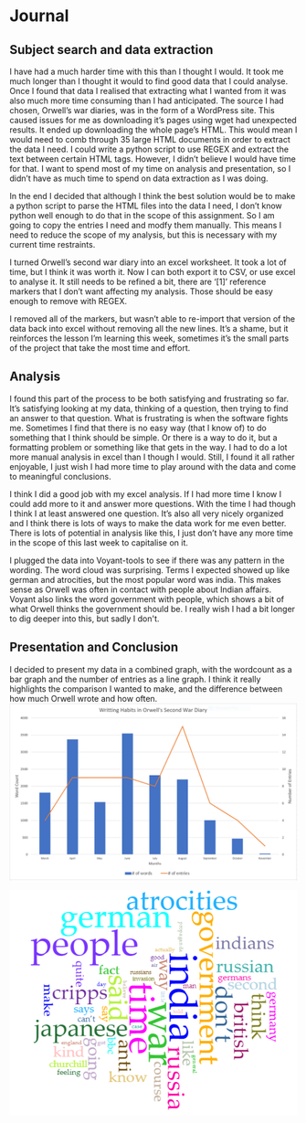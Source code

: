 # Journal 
## Subject search and data extraction
I have had a much harder time with this than I thought I would. It took me much longer than I thought it would to find good data that I could analyse. Once I found that data I realised that extracting what I wanted from it was also much more time consuming than I had anticipated. The source I had chosen, Orwell’s war diaries, was in the form of a WordPress site. This caused issues for me as downloading it’s pages using wget had unexpected results. It ended up downloading the whole page’s HTML. This would mean I would need to comb through 35 large HTML documents in order to extract the data I need. I could write a python script to use REGEX and extract the text between certain HTML tags. However, I didn’t believe I would have time for that. I want to spend most of my time on analysis and presentation, so I didn’t have as much time to spend on data extraction as I was doing. 

In the end I decided that although I think the best solution would be to make a python script to parse the HTML files into the data I need, I don’t know python well enough to do that in the scope of this assignment. So I am going to copy the entries I need and modfy them manually. This means I need to reduce the scope of my analysis, but this is necessary with my current time restraints. 

I turned Orwell’s second war diary into an excel worksheet. It took a lot of time, but I think it was worth it. Now I can both export it to CSV, or use excel to analyse it. It still needs to be refined a bit, there are ‘[1]’ reference markers that I don’t want affecting my analysis. Those should be easy enough to remove with REGEX. 

I removed all of the markers, but wasn’t able to re-import that version of the data back into excel without removing all the new lines. It’s a shame, but it reinforces the lesson I’m learning this week, sometimes it’s the small parts of the project that take the most time and effort. 
## Analysis 
I found this part of the process to be both satisfying and frustrating so far. It’s satisfying looking at my data, thinking of a question, then trying to find an answer to that question. What is frustrating is when the software fights me. Sometimes I find that there is no easy way (that I know of) to do something that I think should be simple. Or there is a way to do it, but a formatting problem or something like that gets in the way. I had to do a lot more manual analysis in excel than I though I would. Still, I found it all rather enjoyable, I just wish I had more time to play around with the data and come to meaningful conclusions. 

I think I did a good job with my excel analysis. If I had more time I know I could add more to it and answer more questions. With the time I had though I think I at least answered one question. It’s also all very nicely organized and I think there is lots of ways to make the data work for me even better. There is lots of potential in analysis like this, I just don’t have any more time in the scope of this last week to capitalise on it. 

I plugged the data into Voyant-tools to see if there was any pattern in the wording. The word cloud was surprising. Terms I expected showed up like german and atrocities, but the most popular word was india. This makes sense as Orwell was often in contact with people about Indian affairs. Voyant also links the word government with people, which shows a bit of what Orwell thinks the government should be. I really wish I had a bit longer to dig deeper into this, but sadly I don't. 

## Presentation and Conclusion
I decided to present my data in a combined graph, with the wordcount as a bar graph and the number of entries as a line graph. I think it really highlights the comparison I wanted to make, and the difference between how much Orwell wrote and how often. 
![Graph of Orwell's writting habits](https://github.com/kieranbing/Digi-Hist_Week-6/blob/master/Images/Orwell%20Diary%20Analysis%20v2.PNG "Graph of Orwell's writting habits")

![Word-cloud of Orwell's second war diary](https://github.com/kieranbing/Digi-Hist_Week-6/blob/master/Images/WordCloud.PNG "Word-cloud of Orwell's second war diary")
